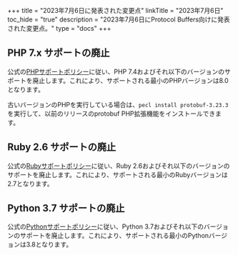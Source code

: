 +++
title = "2023年7月6日に発表された変更点"
linkTitle = "2023年7月6日"
toc_hide = "true"
description = "2023年7月6日にProtocol Buffers向けに発表された変更点。"
type = "docs"
+++

## PHP 7.x サポートの廃止

公式の[PHPサポートポリシー](https://cloud.google.com/php/getting-started/supported-php-versions)に従い、PHP 7.4およびそれ以下のバージョンのサポートを廃止します。これにより、サポートされる最小のPHPバージョンは8.0となります。

古いバージョンのPHPを実行している場合は、`pecl install protobuf-3.23.3`を実行して、以前のリリースのprotobuf PHP拡張機能をインストールできます。

## Ruby 2.6 サポートの廃止

公式の[Rubyサポートポリシー](https://cloud.google.com/ruby/getting-started/supported-ruby-versions)に従い、Ruby 2.6およびそれ以下のバージョンのサポートを廃止します。これにより、サポートされる最小のRubyバージョンは2.7となります。

## Python 3.7 サポートの廃止

公式の[Pythonサポートポリシー](https://cloud.google.com/python/docs/supported-python-versions)に従い、Python 3.7およびそれ以下のバージョンのサポートを廃止します。これにより、サポートされる最小のPythonバージョンは3.8となります。
